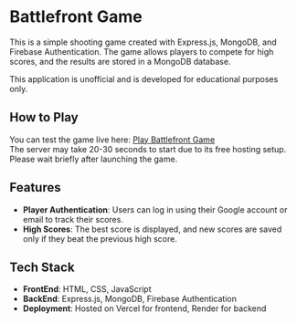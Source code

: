 # Battlefront Game
This is a simple shooting game created with Express.js, MongoDB, and Firebase Authentication. The game allows players to compete for high scores, and the results are stored in a MongoDB database.

This application is unofficial and is developed for educational purposes only.

## How to Play
You can test the game live here:
[Play Battlefront Game](https://battlefront-game.vercel.app/)
<br>
The server may take 20-30 seconds to start due to its free hosting setup. Please wait briefly after launching the game.

## Features
- **Player Authentication**: Users can log in using their Google account or email to track their scores.
- **High Scores**: The best score is displayed, and new scores are saved only if they beat the previous high score.

## Tech Stack
- **FrontEnd**: HTML, CSS, JavaScript
- **BackEnd**: Express.js, MongoDB, Firebase Authentication
- **Deployment**: Hosted on Vercel for frontend, Render for backend
